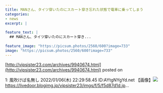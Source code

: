 ```yaml
---
title: MANさん、タイツ穿いたのにスカート穿き忘れた状態で電車に乗ってしまう
categories:
- news
excerpt: |
  
feature_text: |
  ## MANさん、タイツ穿いたのにスカート穿き...
  
feature_image: "https://picsum.photos/2560/600?image=733"
image: "https://picsum.photos/2560/600?image=733"
---
```


[http://vipsister23.com/archives/9940674.html](http://vipsister23.com/archives/9940674.html)
posted on 

<!--more-->

1: 風吹けば名無し 2022/01/06(木) 22:29:58.45 ID:AYtgNYgYd.net 【画像】![](https://livedoor.blogimg.jp/vipsister23/imgs/6/b/6bdb6297.jpghttps://livedoor.blogimg.jp/vipsister23/imgs/b/4/b4237cc6.jpg)https://livedoor.blogimg.jp/vipsister23/imgs/f/5/f5d87d1d.jp...

